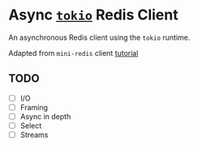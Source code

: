 # Async [`tokio`](https://tokio.rs/) Redis Client

An asynchronous Redis client using the `tokio` runtime.

Adapted from `mini-redis` client [tutorial](https://tokio.rs/tokio/tutorial/)

## TODO

- [ ] I/O
- [ ] Framing
- [ ] Async in depth
- [ ] Select
- [ ] Streams
